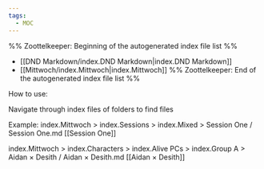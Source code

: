 ```yaml
---
tags:
  - MOC
---
```

%% Zoottelkeeper: Beginning of the autogenerated index file list  %%
-  [[DND Markdown/index.DND Markdown|index.DND Markdown]]
-  [[Mittwoch/index.Mittwoch|index.Mittwoch]]
%% Zoottelkeeper: End of the autogenerated index file list  %%

How to use:

Navigate through index files of folders to find files

Example:
index.Mittwoch > index.Sessions > index.Mixed > Session One / Session One.md
[[Session One]]

index.Mittwoch > index.Characters > index.Alive PCs > index.Group A > Aidan × Desith / Aidan × Desith.md
[[Aidan × Desith]]